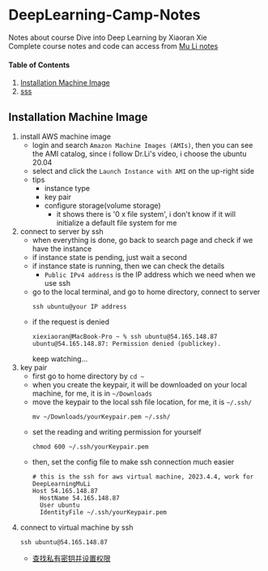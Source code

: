 # DeepLearning-Camp-Notes
Notes about course Dive into Deep Learning by Xiaoran Xie
<br>Complete course notes and code can access from [Mu Li notes](https://github.com/MLNLP-World/DeepLearning-MuLi-Notes)
#### Table of Contents
1. [Installation Machine Image](#anchor_1)<br/>
2. [sss](#anchor_14)<br/>

## Installation Machine Image<a name="anchor_1"></a>
1. install AWS machine image
    - login and search ```Amazon Machine Images (AMIs)```, then you can see the AMI catalog, since i follow Dr.Li's video, i choose the ubuntu 20.04
    - select and click the ```Launch Instance with AMI``` on the up-right side
    - tips
        - instance type
        - key pair
        - configure storage(volume storage)
            - it shows there is '0 x file system', i don't know if it will initialize a default file system for me
2. connect to server by ssh
    - when everything is done, go back to search page and check if we have the instance
    - if instance state is pending, just wait a second
    - if instance state is running, then we can check the details
        - ```Public IPv4 address``` is the IP address which we need when we use ssh
    - go to the local terminal, and go to home directory, connect to server
        ```
        ssh ubuntu@your IP address
        ```
    - if the request is denied
        ```
        xiexiaoran@MacBook-Pro ~ % ssh ubuntu@54.165.148.87
        ubuntu@54.165.148.87: Permission denied (publickey).
        ```
        keep watching... 
3. key pair 
    - first go to home directory by ```cd ~```
    - when you create the keypair, it will be downloaded on your local machine, for me, it is in ```~/Downloads```
    - move the keypair to the local ssh file location, for me, it is ```~/.ssh/```
      ```
      mv ~/Downloads/yourKeypair.pem ~/.ssh/
      ```
    - set the reading and writing permission for yourself
      ```
      chmod 600 ~/.ssh/yourKeypair.pem
      ```
    - then, set the config file to make ssh connection much easier
      ```
      # this is the ssh for aws virtual machine, 2023.4.4, work for DeepLearningMuLi
      Host 54.165.148.87
        HostName 54.165.148.87
        User ubuntu
        IdentityFile ~/.ssh/yourKeypair.pem
      ```
3. connect to virtual machine by ssh
    ```
    ssh ubuntu@54.165.148.87
    ```
    - [查找私有密钥并设置权限](https://docs.aws.amazon.com/zh_cn/AWSEC2/latest/UserGuide/connection-prereqs.html#connection-prereqs-private-key)
